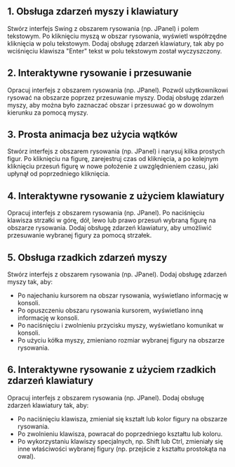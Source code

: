 ## 1. Obsługa zdarzeń myszy i klawiatury

Stwórz interfejs Swing z obszarem rysowania (np. JPanel) i polem tekstowym. Po kliknięciu myszą w obszar rysowania, wyświetl współrzędne kliknięcia w polu tekstowym. Dodaj obsługę zdarzeń klawiatury, tak aby po wciśnięciu klawisza "Enter" tekst w polu tekstowym został wyczyszczony.

## 2. Interaktywne rysowanie i przesuwanie

Opracuj interfejs z obszarem rysowania (np. JPanel). Pozwól użytkownikowi rysować na obszarze poprzez przesuwanie myszy. Dodaj obsługę zdarzeń myszy, aby można było zaznaczać obszar i przesuwać go w dowolnym kierunku za pomocą myszy.

## 3. Prosta animacja bez użycia wątków

Stwórz interfejs z obszarem rysowania (np. JPanel) i narysuj kilka prostych figur. Po kliknięciu na figurę, zarejestruj czas od kliknięcia, a po kolejnym kliknięciu przesuń figurę w nowe położenie z uwzględnieniem czasu, jaki upłynął od poprzedniego kliknięcia.

## 4. Interaktywne rysowanie z użyciem klawiatury

Opracuj interfejs z obszarem rysowania (np. JPanel). Po naciśnięciu klawisza strzałki w górę, dół, lewo lub prawo przesuń wybraną figurę na obszarze rysowania. Dodaj obsługę zdarzeń klawiatury, aby umożliwić przesuwanie wybranej figury za pomocą strzałek.
## 5. Obsługa rzadkich zdarzeń myszy

Stwórz interfejs z obszarem rysowania (np. JPanel). Dodaj obsługę zdarzeń myszy tak, aby:

* Po najechaniu kursorem na obszar rysowania, wyświetlano informację w konsoli.
* Po opuszczeniu obszaru rysowania kursorem, wyświetlano inną informację w konsoli.
* Po naciśnięciu i zwolnieniu przycisku myszy, wyświetlano komunikat w konsoli.
* Po użyciu kółka myszy, zmieniano rozmiar wybranej figury na obszarze rysowania.

## 6. Interaktywne rysowanie z użyciem rzadkich zdarzeń klawiatury

Opracuj interfejs z obszarem rysowania (np. JPanel). Dodaj obsługę zdarzeń klawiatury tak, aby:

* Po naciśnięciu klawisza, zmieniał się kształt lub kolor figury na obszarze rysowania.
* Po zwolnieniu klawisza, powracał do poprzedniego kształtu lub koloru.
* Po wykorzystaniu klawiszy specjalnych, np. Shift lub Ctrl, zmieniały się inne właściwości wybranej figury (np. przejście z kształtu prostokąta na owal).
